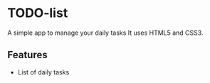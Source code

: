 # TODO-list
A simple app to manage your daily tasks
It uses HTML5 and CSS3.

## Features
* List of daily tasks
